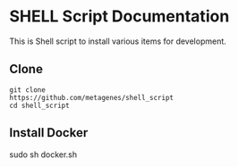 # SHELL Script Documentation
This is Shell script to install various items for development.
## Clone
    git clone 
    https://github.com/metagenes/shell_script
    cd shell_script

## Install Docker
   sudo sh docker.sh 
    
